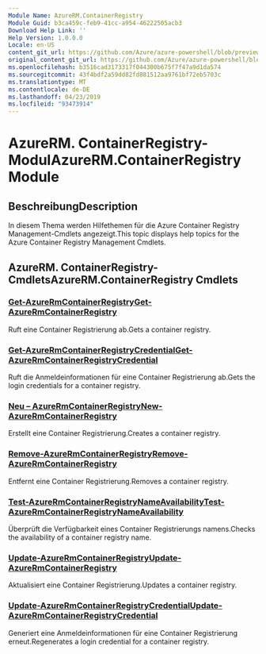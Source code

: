 ```yaml
---
Module Name: AzureRM.ContainerRegistry
Module Guid: b3ca459c-feb9-41cc-a954-46222505acb3
Download Help Link: ''
Help Version: 1.0.0.0
Locale: en-US
content_git_url: https://github.com/Azure/azure-powershell/blob/preview/src/ResourceManager/ContainerRegistry/Commands.ContainerRegistry/help/AzureRM.ContainerRegistry.md
original_content_git_url: https://github.com/Azure/azure-powershell/blob/preview/src/ResourceManager/ContainerRegistry/Commands.ContainerRegistry/help/AzureRM.ContainerRegistry.md
ms.openlocfilehash: b3516cad3173317f044300b675f7f47a9d1da574
ms.sourcegitcommit: 43f4bdf2a59dd82fd881512aa9761bf72eb5703c
ms.translationtype: MT
ms.contentlocale: de-DE
ms.lasthandoff: 04/23/2019
ms.locfileid: "93473914"
---
```

# <span data-ttu-id="24e21-101">AzureRM. ContainerRegistry-Modul</span><span class="sxs-lookup"><span data-stu-id="24e21-101">AzureRM.ContainerRegistry Module</span></span>
## <span data-ttu-id="24e21-102">Beschreibung</span><span class="sxs-lookup"><span data-stu-id="24e21-102">Description</span></span>
<span data-ttu-id="24e21-103">In diesem Thema werden Hilfethemen für die Azure Container Registry Management-Cmdlets angezeigt.</span><span class="sxs-lookup"><span data-stu-id="24e21-103">This topic displays help topics for the Azure Container Registry Management Cmdlets.</span></span>

## <span data-ttu-id="24e21-104">AzureRM. ContainerRegistry-Cmdlets</span><span class="sxs-lookup"><span data-stu-id="24e21-104">AzureRM.ContainerRegistry Cmdlets</span></span>
### [<span data-ttu-id="24e21-105">Get-AzureRmContainerRegistry</span><span class="sxs-lookup"><span data-stu-id="24e21-105">Get-AzureRmContainerRegistry</span></span>](Get-AzureRmContainerRegistry.md)
<span data-ttu-id="24e21-106">Ruft eine Container Registrierung ab.</span><span class="sxs-lookup"><span data-stu-id="24e21-106">Gets a container registry.</span></span>

### [<span data-ttu-id="24e21-107">Get-AzureRmContainerRegistryCredential</span><span class="sxs-lookup"><span data-stu-id="24e21-107">Get-AzureRmContainerRegistryCredential</span></span>](Get-AzureRmContainerRegistryCredential.md)
<span data-ttu-id="24e21-108">Ruft die Anmeldeinformationen für eine Container Registrierung ab.</span><span class="sxs-lookup"><span data-stu-id="24e21-108">Gets the login credentials for a container registry.</span></span>

### [<span data-ttu-id="24e21-109">Neu – AzureRmContainerRegistry</span><span class="sxs-lookup"><span data-stu-id="24e21-109">New-AzureRmContainerRegistry</span></span>](New-AzureRmContainerRegistry.md)
<span data-ttu-id="24e21-110">Erstellt eine Container Registrierung.</span><span class="sxs-lookup"><span data-stu-id="24e21-110">Creates a container registry.</span></span>

### [<span data-ttu-id="24e21-111">Remove-AzureRmContainerRegistry</span><span class="sxs-lookup"><span data-stu-id="24e21-111">Remove-AzureRmContainerRegistry</span></span>](Remove-AzureRmContainerRegistry.md)
<span data-ttu-id="24e21-112">Entfernt eine Container Registrierung.</span><span class="sxs-lookup"><span data-stu-id="24e21-112">Removes a container registry.</span></span>

### [<span data-ttu-id="24e21-113">Test-AzureRmContainerRegistryNameAvailability</span><span class="sxs-lookup"><span data-stu-id="24e21-113">Test-AzureRmContainerRegistryNameAvailability</span></span>](Test-AzureRmContainerRegistryNameAvailability.md)
<span data-ttu-id="24e21-114">Überprüft die Verfügbarkeit eines Container Registrierungs namens.</span><span class="sxs-lookup"><span data-stu-id="24e21-114">Checks the availability of a container registry name.</span></span>

### [<span data-ttu-id="24e21-115">Update-AzureRmContainerRegistry</span><span class="sxs-lookup"><span data-stu-id="24e21-115">Update-AzureRmContainerRegistry</span></span>](Update-AzureRmContainerRegistry.md)
<span data-ttu-id="24e21-116">Aktualisiert eine Container Registrierung.</span><span class="sxs-lookup"><span data-stu-id="24e21-116">Updates a container registry.</span></span>

### [<span data-ttu-id="24e21-117">Update-AzureRmContainerRegistryCredential</span><span class="sxs-lookup"><span data-stu-id="24e21-117">Update-AzureRmContainerRegistryCredential</span></span>](Update-AzureRmContainerRegistryCredential.md)
<span data-ttu-id="24e21-118">Generiert eine Anmeldeinformationen für eine Container Registrierung erneut.</span><span class="sxs-lookup"><span data-stu-id="24e21-118">Regenerates a login credential for a container registry.</span></span>

